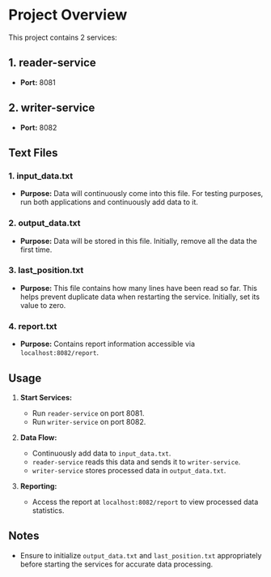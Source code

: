 # Project Overview

This project contains 2 services:

## 1. reader-service

- **Port:** 8081

## 2. writer-service

- **Port:** 8082

## Text Files

### 1. input_data.txt

- **Purpose:** Data will continuously come into this file. For testing purposes, run both applications and continuously add data to it.

### 2. output_data.txt

- **Purpose:** Data will be stored in this file. Initially, remove all the data the first time.

### 3. last_position.txt

- **Purpose:** This file contains how many lines have been read so far. This helps prevent duplicate data when restarting the service. Initially, set its value to zero.

### 4. report.txt

- **Purpose:** Contains report information accessible via `localhost:8082/report`.

## Usage

1. **Start Services:**

   - Run `reader-service` on port 8081.
   - Run `writer-service` on port 8082.

2. **Data Flow:**

   - Continuously add data to `input_data.txt`.
   - `reader-service` reads this data and sends it to `writer-service`.
   - `writer-service` stores processed data in `output_data.txt`.

3. **Reporting:**
   - Access the report at `localhost:8082/report` to view processed data statistics.

## Notes

- Ensure to initialize `output_data.txt` and `last_position.txt` appropriately before starting the services for accurate data processing.

